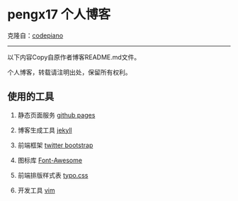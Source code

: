 # pengx17 个人博客

克隆自：[codepiano](codepiano.github.io)

***
以下内容Copy自原作者博客README.md文件。

个人博客，转载请注明出处，保留所有权利。

## 使用的工具

1. 静态页面服务   [github pages](http://pages.github.com )

1. 博客生成工具   [jekyll](https://github.com/mojombo/jekyll )

1. 前端框架       [twitter bootstrap](http://twitter.github.io/bootstrap )

1. 图标库         [Font-Awesome](http://fortawesome.github.io/Font-Awesome)

1. 前端排版样式表 [typo.css](http://typo.sofish.de )

1. 开发工具       [vim](http://www.vim.org/ )
